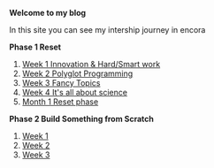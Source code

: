 **Welcome to my blog**

In this site you can see my intership journey in encora

**Phase 1 Reset**

1. [Week 1 Innovation & Hard/Smart work](week1.md)
2. [Week 2 Polyglot Programming](week2.md)
3. [Week 3 Fancy Topics](week3.md)
4. [Week 4 It's all about science](week4.md)
5. [Month 1 Reset phase](month.md)

**Phase 2 Build Something from Scratch**

1. [Week 1](week1-Phase2.md)
2. [Week 2](week2-Phase2.md)
3. [Week 3](week8.md)


